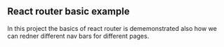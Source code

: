 ## React router basic example 

In this project the basics of react router is dememonstrated also how we can redner different nav bars for different pages. 
